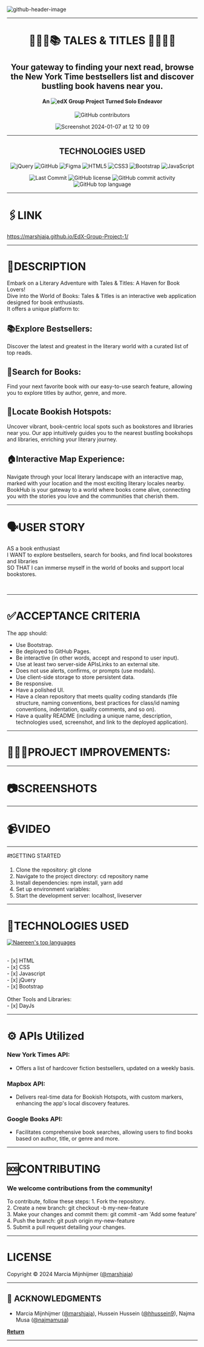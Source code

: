<a id="Top"></a>
![github-header-image](https://github.com/marshjaja/EdX-Group-Project-1/assets/114920895/16b3f25c-fdc7-4f63-87e1-36e5a950efee)


<div align="center">
  
---

# 👩🏾‍💻📚 TALES & TITLES 📖👩🏾‍💻
## Your gateway to finding your next read, browse the New York Time bestsellers list and discover bustling book havens near you. 
#### An ![edX](https://img.shields.io/badge/edX-%2302262B.svg?style=for-the-badge&logo=edX&logoColor=white) Group Project Turned Solo Endeavor 
![GitHub contributors](https://img.shields.io/github/contributors/marshjaja/EdX-Group-Project-1?style=for-the-badge&logoColor=white)

![Screenshot 2024-01-07 at 12 10 09](https://github.com/marshjaja/EdX-Group-Project-1/assets/114920895/15f25690-f5b8-4045-af00-7a32227a7b77)

---

## TECHNOLOGIES USED
![jQuery](https://img.shields.io/badge/jquery-%230769AD.svg?style=for-the-badge&logo=jquery&logoColor=white)
![GitHub](https://img.shields.io/badge/github-%23121011.svg?style=for-the-badge&logo=github&logoColor=white)
![Figma](https://img.shields.io/badge/figma-%23F24E1E.svg?style=for-the-badge&logo=figma&logoColor=white)
![HTML5](https://img.shields.io/badge/html5-%23E34F26.svg?style=for-the-badge&logo=html5&logoColor=white)
![CSS3](https://img.shields.io/badge/css3-%231572B6.svg?style=for-the-badge&logo=css3&logoColor=white)
![Bootstrap](https://img.shields.io/badge/bootstrap-%238511FA.svg?style=for-the-badge&logo=bootstrap&logoColor=white)
![JavaScript](https://img.shields.io/badge/javascript-%23323330.svg?style=for-the-badge&logo=javascript&logoColor=%23F7DF1E)

<img src="https://img.shields.io/github/last-commit/marshjaja/EdX-Group-Project-1?style=for-the-badge&color=efc8d4" alt="Last Commit" />
<img src="https://img.shields.io/github/license/marshjaja/EdX-Group-Project-1?style=for-the-badge&color=efc8d4" alt="GitHub license" />
<img src="https://img.shields.io/github/commit-activity/m/marshjaja/EdX-Group-Project-1?style=for-the-badge&color=efc8d4" alt="GitHub commit activity" />
<img src="https://img.shields.io/github/languages/top/marshjaja/EdX-Group-Project-1?style=for-the-badge&color=efc8d4" alt="GitHub top language" />
</div>

---

#  🖇️LINK
https://marshjaja.github.io/EdX-Group-Project-1/

---

# 📖DESCRIPTION
Embark on a Literary Adventure with Tales & Titles: A Haven for Book Lovers!</br>
Dive into the World of Books:
Tales & Titles is an interactive web application designed for book enthusiasts.</br>
It offers a unique platform to:
## **📚Explore Bestsellers:** 
Discover the latest and greatest in the literary world with a curated list of top reads.
## **📖Search for Books:** 
Find your next favorite book with our easy-to-use search feature, allowing you to explore titles by author, genre, and more.
## **📍Locate Bookish Hotspots:** 
Uncover vibrant, book-centric local spots such as bookstores and libraries near you. Our app intuitively guides you to the nearest bustling bookshops and libraries, enriching your literary journey.
## **🏠Interactive Map Experience:** 
Navigate through your local literary landscape with an interactive map, marked with your location and the most exciting literary locales nearby.
BookHub is your gateway to a world where books come alive, connecting you with the stories you love and the communities that cherish them.

---

# 🗣️USER STORY
AS a book enthusiast<br>
I WANT to explore bestsellers, search for books, and find local bookstores and libraries<br>
SO THAT I can immerse myself in the world of books and support local bookstores.<br>

<br>

---

# ✅ACCEPTANCE CRITERIA
The app should:
- Use Bootstrap.<br>
- Be deployed to GitHub Pages.<br>
- Be interactive (in other words, accept and respond to user input).<br>
- Use at least two server-side APIsLinks to an external site.<br>
- Does not use alerts, confirms, or prompts (use modals).<br>
- Use client-side storage to store persistent data.<br>
- Be responsive.<br>
- Have a polished UI.<br>
- Have a clean repository that meets quality coding standards (file structure, naming conventions, best practices for class/id naming conventions, indentation, quality comments, and so on).<br>
- Have a quality README (including a unique name, description, technologies used, screenshot, and link to the deployed application).<br>

---

# 🚧👷‍♀️PROJECT IMPROVEMENTS:


---


# 📷SCREENSHOTS


---

# 📹VIDEO 


---

#❗GETTING STARTED
1. Clone the repository: git clone <repository-url>
2. Navigate to the project directory: cd repository name
3. Install dependencies: npm install, yarn add
4. Set up environment variables:
5. Start the development server: localhost, liveserver

---

# 📶TECHNOLOGIES USED

[![Naereen's top languages](https://github-readme-stats.vercel.app/api/top-langs/?username=marshjaja&theme=blue-green)](https://github.com/marshjaja/github-readme-stats)

<br/>
- [x] HTML <br/>
- [x] CSS <br/>
- [x] Javascript <br/>
- [x] jQuery <br/>
- [x] Bootstrap <br/>

<br/>
Other Tools and Libraries: <br/>
- [x] DayJs <br/>

---
# ⚙️ APIs Utilized

### **New York Times API**:<br>
- Offers a list of hardcover fiction bestsellers, updated on a weekly basis.
### **Mapbox API**:<br> 
- Delivers real-time data for Bookish Hotspots, with custom markers, enhancing the app's local discovery features.
### **Google Books API**:<br>
- Facilitates comprehensive book searches, allowing users to find books based on author, title, or genre and more.


---

# 🆘CONTRIBUTING
<h3>We welcome contributions from the community!</h3> 
To contribute, follow these steps:
1. Fork the repository. <br>
2. Create a new branch: git checkout -b my-new-feature <br>
3. Make your changes and commit them: git commit -am 'Add some feature'<br>
4. Push the branch: git push origin my-new-feature <br>
5. Submit a pull request detailing your changes. <br>

---
# LICENSE
Copyright © 2024 Marcia Mijnhijmer ([@marshjaja](https://github.com/marshjaja))

---

## 👏 ACKNOWLEDGMENTS

-  Marcia Mijnhijmer ([@marshjaja](https://github.com/marshjaja)), Hussein Hussein ([@hhussein9](https://github.com/hhussein9)), Najma Musa ([@najmamusa](https://github.com/najmamusa))

[**Return**](#Top)

---
